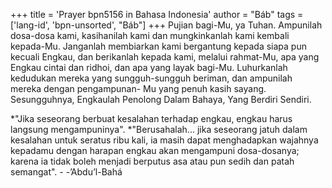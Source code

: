 +++
title = 'Prayer bpn5156 in Bahasa Indonesia'
author = "Báb"
tags = ['lang-id', 'bpn-unsorted', "Báb"]
+++
Pujian bagi-Mu, ya Tuhan. Ampunilah dosa-dosa kami, kasihanilah kami dan mungkinkanlah kami kembali kepada-Mu. Janganlah membiarkan kami bergantung kepada siapa pun kecuali Engkau, dan berikanlah kepada kami, melalui rahmat-Mu, apa yang Engkau cintai dan ridhoi, dan apa yang layak bagi-Mu. Luhurkanlah kedudukan mereka yang sungguh-sungguh beriman, dan ampunilah mereka dengan pengampunan- Mu yang penuh kasih sayang. Sesungguhnya, Engkaulah Penolong Dalam Bahaya, Yang Berdiri Sendiri.

*"Jika seseorang berbuat kesalahan terhadap engkau, engkau harus langsung mengampuninya".
*"Berusahalah... jika seseorang jatuh dalam kesalahan untuk seratus ribu kali, ia masih dapat menghadapkan wajahnya kepadamu dengan harapan engkau akan mengampuni dosa-dosanya; karena ia tidak boleh menjadi berputus asa atau pun sedih dan patah semangat". - -’Abdu’l-Bahá
